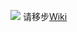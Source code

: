 ![](https://img.moegirl.org/common/c/c7/Nyan.gif)
请移步[Wiki](https://github.com/anonymousuo/How2BreakGFW/wiki)
